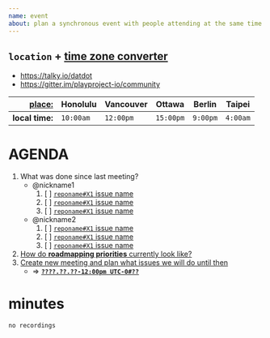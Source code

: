 ```yaml
---
name: event
about: plan a synchronous event with people attending at the same time in one location
---
```


## `location` + [time zone converter](https://www.worldtimeserver.com/convert_time_in_UTC.aspx)
* https://talky.io/datdot
* https://gitter.im/playproject-io/community

| [**place:**][3] | Honolulu  | Vancouver | Ottawa   | Berlin      |    Taipei    | 
|----------------:|-----------|-----------|----------|-------------|--------------|
| **local time:** | `10:00am` | `12:00pm` | `15:00pm`|  `9:00pm`   |   `4:00am`   |

# AGENDA
1. What was done since last meeting?
    * @nickname1
        1. [ ] [`reponame#X1` issue name](#)
        2. [ ] [`reponame#X1` issue name](#)
        3. [ ] [`reponame#X1` issue name](#)
    * @nickname2
        1. [ ] [`reponame#X1` issue name](#)
        2. [ ] [`reponame#X1` issue name](#)
        3. [ ] [`reponame#X1` issue name](#)
2. [How do **roadmapping priorities** currently look like?][1]
3. [Create new meeting and plan what issues we will do until then][2]
    * => **[`????.??.??-12:00pm UTC-0#??`](https://github.com/playproject-io/datdot/issues/??)**

[1]: https://github.com/playproject-io/datdot/issues/1
[2]: https://github.com/playproject-io/datdot/issues/new?template=event.md
[3]: https://timezoneninja.com/

# minutes
`no recordings`
